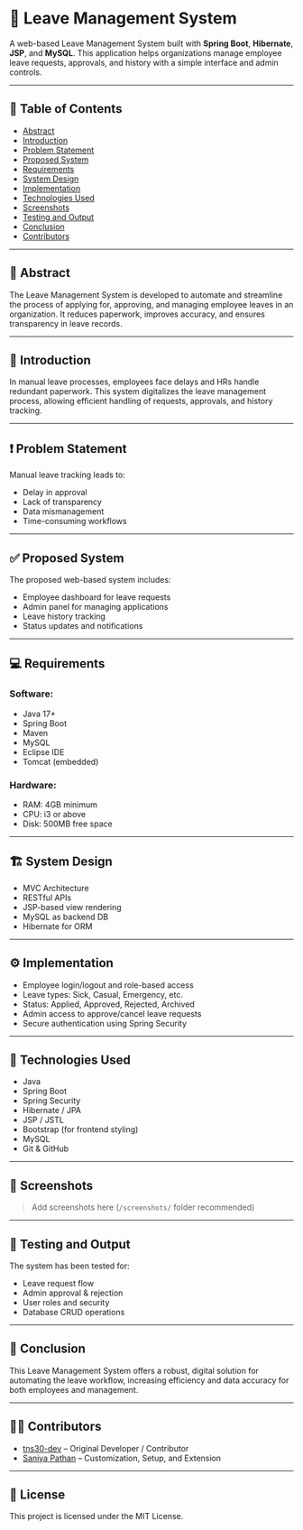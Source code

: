 # 🏢 Leave Management System

A web-based Leave Management System built with **Spring Boot**, **Hibernate**, **JSP**, and **MySQL**. This application helps organizations manage employee leave requests, approvals, and history with a simple interface and admin controls.

---

## 📌 Table of Contents

- [Abstract](#abstract)
- [Introduction](#introduction)
- [Problem Statement](#problem-statement)
- [Proposed System](#proposed-system)
- [Requirements](#requirements)
- [System Design](#system-design)
- [Implementation](#implementation)
- [Technologies Used](#technologies-used)
- [Screenshots](#screenshots)
- [Testing and Output](#testing-and-output)
- [Conclusion](#conclusion)
- [Contributors](#contributors)

---

## 📖 Abstract

The Leave Management System is developed to automate and streamline the process of applying for, approving, and managing employee leaves in an organization. It reduces paperwork, improves accuracy, and ensures transparency in leave records.

---

## 🧭 Introduction

In manual leave processes, employees face delays and HRs handle redundant paperwork. This system digitalizes the leave management process, allowing efficient handling of requests, approvals, and history tracking.

---

## ❗ Problem Statement

Manual leave tracking leads to:
- Delay in approval
- Lack of transparency
- Data mismanagement
- Time-consuming workflows

---

## ✅ Proposed System

The proposed web-based system includes:
- Employee dashboard for leave requests
- Admin panel for managing applications
- Leave history tracking
- Status updates and notifications

---

## 💻 Requirements

### Software:
- Java 17+
- Spring Boot
- Maven
- MySQL
- Eclipse IDE
- Tomcat (embedded)

### Hardware:
- RAM: 4GB minimum
- CPU: i3 or above
- Disk: 500MB free space

---

## 🏗️ System Design

- MVC Architecture
- RESTful APIs
- JSP-based view rendering
- MySQL as backend DB
- Hibernate for ORM

---

## ⚙️ Implementation

- Employee login/logout and role-based access
- Leave types: Sick, Casual, Emergency, etc.
- Status: Applied, Approved, Rejected, Archived
- Admin access to approve/cancel leave requests
- Secure authentication using Spring Security

---

## 🚀 Technologies Used

- Java
- Spring Boot
- Spring Security
- Hibernate / JPA
- JSP / JSTL
- Bootstrap (for frontend styling)
- MySQL
- Git & GitHub

---

## 📸 Screenshots

> Add screenshots here (`/screenshots/` folder recommended)

---

## 🧪 Testing and Output

The system has been tested for:
- Leave request flow
- Admin approval & rejection
- User roles and security
- Database CRUD operations

---

## 🏁 Conclusion

This Leave Management System offers a robust, digital solution for automating the leave workflow, increasing efficiency and data accuracy for both employees and management.

---

## 👨‍💻 Contributors

- [tns30-dev](https://github.com/tns30-dev) – Original Developer / Contributor
- [Saniya Pathan](https://github.com/YOUR_GITHUB_USERNAME) – Customization, Setup, and Extension

---

## 📂 License

This project is licensed under the MIT License.

